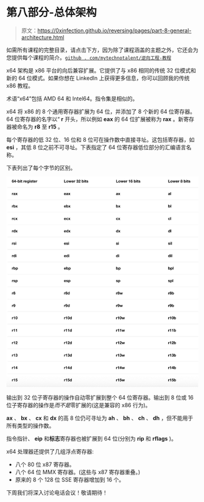 # 第八部分-总体架构

> 原文：<https://0xinfection.github.io/reversing/pages/part-8-general-architecture.html>

如需所有课程的完整目录，请点击下方，因为除了课程涵盖的主题之外，它还会为您提供每个课程的简介。[`github . com/mytechnotalent/逆向工程-教程`](https://github.com/mytechnotalent/Reverse-Engineering-Tutorial)

x64 架构是 x86 平台的向后兼容扩展。它提供了与 x86 相同的传统 32 位模式和新的 64 位模式。如果你想在 LinkedIn 上获得更多信息，你可以回顾我的传统 x86 教程。

术语“x64”包括 AMD 64 和 Intel64。指令集是相似的。

x64 将 x86 的 8 个通用寄存器扩展为 64 位，并添加了 8 个新的 64 位寄存器。64 位寄存器的名字以“ **r** 开头，所以例如 **eax** 的 64 位扩展被称为 **rax** 。新寄存器被命名为 **r8** 至 **r15** 。

每个寄存器的低 32 位、16 位和 8 位可在操作数中直接寻址。这包括寄存器，如 **esi** ，其低 8 位之前不可寻址。下表指定了 64 位寄存器低位部分的汇编语言名称。

下表列出了每个字节的区别。

![](img/fcb8d6041f82fd60902059aea8f8cd5e.png)

输出到 32 位子寄存器的操作自动零扩展到整个 64 位寄存器。输出到 8 位或 16 位子寄存器的操作是*而不是*零扩展的(这是兼容的 x86 行为)。

**ax** 、 **bx** 、 **cx** 和 **dx** 的高 8 位仍可寻址为 **ah** 、 **bh** 、 **ch** 、 **dh** ，但不能用于所有类型的操作数。

指令指针、 **eip** 和**标志**寄存器也被扩展到 64 位(分别为 **rip** 和 **rflags** )。

x64 处理器还提供了几组浮点寄存器:

*   八个 80 位 x87 寄存器。
*   八个 64 位 MMX 寄存器。(这些与 x87 寄存器重叠。)
*   原来的 8 个 128 位 SSE 寄存器增加到 16 个。

下周我们将深入讨论电话会议！敬请期待！